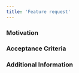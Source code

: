 ```yaml
---
title: 'Feature request'
---
```


### Motivation

### Acceptance Criteria

### Additional Information
